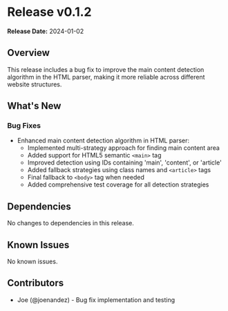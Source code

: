 # Release v0.1.2

**Release Date:** 2024-01-02

## Overview

This release includes a bug fix to improve the main content detection algorithm in the HTML parser, making it more reliable across different website structures.

## What's New

### Bug Fixes
- Enhanced main content detection algorithm in HTML parser:
  - Implemented multi-strategy approach for finding main content area
  - Added support for HTML5 semantic `<main>` tag
  - Improved detection using IDs containing 'main', 'content', or 'article'
  - Added fallback strategies using class names and `<article>` tags
  - Final fallback to `<body>` tag when needed
  - Added comprehensive test coverage for all detection strategies

## Dependencies
No changes to dependencies in this release.

## Known Issues
No known issues.

## Contributors
- Joe (@joenandez) - Bug fix implementation and testing 